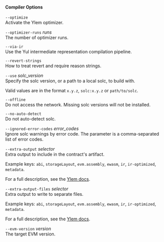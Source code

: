 #### Compiler Options

`--optimize`  
Activate the Ylem optimizer.

`--optimizer-runs` _runs_  
The number of optimizer runs.

`--via-ir`  
Use the Yul intermediate representation compilation pipeline.

`--revert-strings`  
How to treat revert and require reason strings.

`--use` _solc_version_  
Specify the solc version, or a path to a local solc, to build with.

Valid values are in the format `x.y.z`, `solc:x.y.z` or `path/to/solc`.

`--offline`  
Do not access the network. Missing solc versions will not be installed.

`--no-auto-detect`  
Do not auto-detect solc.

`--ignored-error-codes` _error_codes_  
Ignore solc warnings by error code. The parameter is a comma-separated list of error codes.

`--extra-output` _selector_  
Extra output to include in the contract's artifact.

Example keys: `abi`, `storageLayout`, `evm.assembly`, `ewasm`, `ir`, `ir-optimized`, `metadata`.

For a full description, see the [Ylem docs][output-desc].

`--extra-output-files` _selector_  
Extra output to write to separate files.

Example keys: `abi`, `storageLayout`, `evm.assembly`, `ewasm`, `ir`, `ir-optimized`, `metadata`.

For a full description, see the [Ylem docs][output-desc].

`--evm-version` _version_  
The target EVM version.

[output-desc]: https://docs.soliditylang.org/en/latest/using-the-compiler.html#compiler-api
